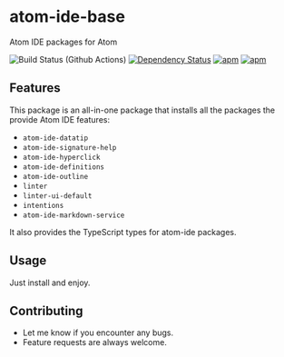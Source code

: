 # atom-ide-base

Atom IDE packages for Atom

![Build Status (Github Actions)](https://github.com/atom-ide-community/atom-ide-base/workflows/CI/badge.svg)
[![Dependency Status](https://david-dm.org/atom-ide-community/atom-ide-base.svg)](https://david-dm.org/atom-ide-community/atom-ide-base)
[![apm](https://img.shields.io/apm/dm/atom-ide-base.svg)](https://github.com/atom-ide-community/atom-ide-base)
[![apm](https://img.shields.io/apm/v/atom-ide-base.svg)](https://github.com/atom-ide-community/atom-ide-base)

## Features

This package is an all-in-one package that installs all the packages the provide Atom IDE features:

- `atom-ide-datatip`
- `atom-ide-signature-help`
- `atom-ide-hyperclick`
- `atom-ide-definitions`
- `atom-ide-outline`
- `linter`
- `linter-ui-default`
- `intentions`
- `atom-ide-markdown-service`

It also provides the TypeScript types for atom-ide packages.

## Usage

Just install and enjoy.

## Contributing

- Let me know if you encounter any bugs.
- Feature requests are always welcome.
